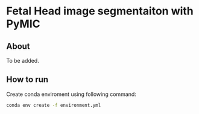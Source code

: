 Fetal Head image segmentaiton with PyMIC
====

About
----

To be added.

How to run
---- 
Create conda enviroment using following command:
```bash
conda env create -f environment.yml
```
